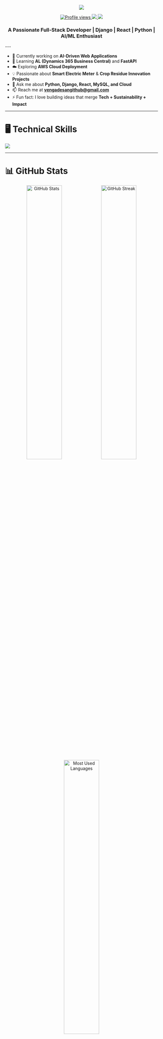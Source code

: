 <!--
**vengadesan-g/vengadesan-g** is a ✨ _special_ ✨ repository because its `README.md` (this file) appears on your GitHub profile.
-->

<p align="center">
  <img src="https://readme-typing-svg.herokuapp.com?color=00BFFF&width=420&height=28&lines=Hi+👋+I'm+Vengadesan+G;Full-Stack+Developer;AI%2FML+%26+Cloud+Enthusiast;Building+Smart+Tech+Solutions;Nice+to+meet+you!&center=true">
<p align="center">
  <a href="https://github.com/vengadesan-g?tab=repositories">
    <img src="https://komarev.com/ghpvc/?username=vengadesan-g&label=Profile%20Views&color=0e75b6&style=flat" alt="Profile views"/>
  </a>
  <a href="mailto:vengadesang@gmail.com">
    <img src="https://img.shields.io/badge/Email-vengadesang%40gmail.com-blue?style=flat-square&logo=gmail"/>
  </a>
  <a href="https://linkedin.com/in/vengadesang">
    <img src="https://img.shields.io/badge/LinkedIn-Vengadesang-blue?style=flat-square&logo=linkedin"/>
  </a>
  <h3 align="center">A Passionate Full-Stack Developer | Django | React | Python | AI/ML Enthusiast</h3>

</p>

</p>
---

- 🔭 Currently working on **AI-Driven Web Applications**  
- 🌱 Learning **AL (Dynamics 365 Business Central)** and **FastAPI**  
- ☁️ Exploring **AWS Cloud Deployment**  
- 💡 Passionate about **Smart Electric Meter** & **Crop Residue Innovation Projects**  
- 💬 Ask me about **Python, Django, React, MySQL, and Cloud**  
- 📫 Reach me at **vengadesangithub@gmail.com**  
- ⚡ Fun fact: I love building ideas that merge **Tech + Sustainability + Impact**  

---

# 🖥️ Technical Skills  
<p align="left">
  <img src="https://skillicons.dev/icons?i=python,django,java,spring,html,css,js,react,mysql,postgresql,git,vscode,postman,aws,linux" />

</p>


---

# 📊 GitHub Stats  
<p align="center">
  <img width="48%" src="https://github-readme-stats.vercel.app/api?username=vengadesan-g&show_icons=true&theme=tokyonight" alt="GitHub Stats" />
  <img width="48%" src="https://github-readme-streak-stats.herokuapp.com/?user=vengadesan-g&theme=tokyonight" alt="GitHub Streak"/>
</p>

<p align="center">
  <img width="48%" src="https://github-readme-stats.vercel.app/api/top-langs/?username=vengadesan-g&layout=compact&theme=tokyonight" alt="Most Used Languages" />
</p>

---

# 🏆 GitHub Trophies  
<p align="center">
  <img src="https://github-profile-trophy.vercel.app/?username=vengadesan-g&theme=onedark&no-frame=false&margin-w=10">
</p>

---

<p align="center">
  <img src="https://github.com/7oSkaaa/7oSkaaa/blob/main/Images/about_me.gif?raw=true" width="200px" alt="About Me GIF">
</p>

---

![Profile Views](https://komarev.com/ghpvc/?username=vengadesan-g&label=Profile%20Views&color=blue&style=flat)
